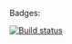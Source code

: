 Badges:

[![Build status](https://ci.appveyor.com/api/projects/status/4d46xxe9458fpxwj?svg=true)](https://ci.appveyor.com/project/mrtnanastasiya/testing-e2e)
